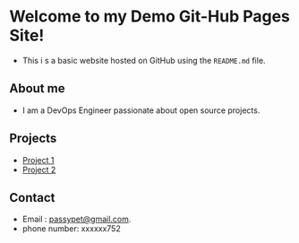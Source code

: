 # Welcome to my Demo Git-Hub Pages Site!
- This i s a basic website hosted on GitHub using the `README.md` file.


## About me
- I am a DevOps Engineer passionate about open source projects.

## Projects
- [Project 1](https://github.com/m-pasima/Maven-enterprise-application)
- [Project 2](https://github.com/m-pasima/maven-web-application)

## Contact
- Email : passypet@gmail.com.
- phone number: xxxxxx752
